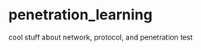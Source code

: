 penetration_learning
====================

cool stuff about network, protocol, and penetration test
